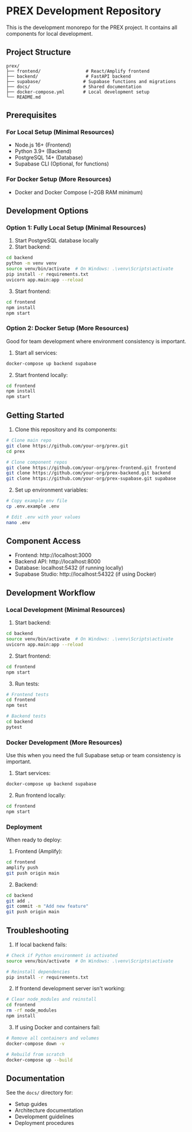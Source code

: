 # PREX Development Repository

This is the development monorepo for the PREX project. It contains all components for local development.

## Project Structure

```
prex/
├── frontend/                 # React/Amplify frontend
├── backend/                  # FastAPI backend
├── supabase/                # Supabase functions and migrations
├── docs/                    # Shared documentation
├── docker-compose.yml       # Local development setup
└── README.md
```

## Prerequisites

### For Local Setup (Minimal Resources)
- Node.js 16+ (Frontend)
- Python 3.9+ (Backend)
- PostgreSQL 14+ (Database)
- Supabase CLI (Optional, for functions)

### For Docker Setup (More Resources)
- Docker and Docker Compose (~2GB RAM minimum)

## Development Options

### Option 1: Fully Local Setup (Minimal Resources)

1. Start PostgreSQL database locally
2. Start backend:
```bash
cd backend
python -m venv venv
source venv/bin/activate  # On Windows: .\venv\Scripts\activate
pip install -r requirements.txt
uvicorn app.main:app --reload
```

3. Start frontend:
```bash
cd frontend
npm install
npm start
```

### Option 2: Docker Setup (More Resources)
Good for team development where environment consistency is important.

1. Start all services:
```bash
docker-compose up backend supabase
```

2. Start frontend locally:
```bash
cd frontend
npm install
npm start
```

## Getting Started

1. Clone this repository and its components:
```bash
# Clone main repo
git clone https://github.com/your-org/prex.git
cd prex

# Clone component repos
git clone https://github.com/your-org/prex-frontend.git frontend
git clone https://github.com/your-org/prex-backend.git backend
git clone https://github.com/your-org/prex-supabase.git supabase
```

2. Set up environment variables:
```bash
# Copy example env file
cp .env.example .env

# Edit .env with your values
nano .env
```

## Component Access

- Frontend: http://localhost:3000
- Backend API: http://localhost:8000
- Database: localhost:5432 (if running locally)
- Supabase Studio: http://localhost:54322 (if using Docker)

## Development Workflow

### Local Development (Minimal Resources)
1. Start backend:
```bash
cd backend
source venv/bin/activate  # On Windows: .\venv\Scripts\activate
uvicorn app.main:app --reload
```

2. Start frontend:
```bash
cd frontend
npm start
```

3. Run tests:
```bash
# Frontend tests
cd frontend
npm test

# Backend tests
cd backend
pytest
```

### Docker Development (More Resources)
Use this when you need the full Supabase setup or team consistency is important.

1. Start services:
```bash
docker-compose up backend supabase
```

2. Run frontend locally:
```bash
cd frontend
npm start
```

### Deployment

When ready to deploy:

1. Frontend (Amplify):
```bash
cd frontend
amplify push
git push origin main
```

2. Backend:
```bash
cd backend
git add .
git commit -m "Add new feature"
git push origin main
```

## Troubleshooting

1. If local backend fails:
```bash
# Check if Python environment is activated
source venv/bin/activate  # On Windows: .\venv\Scripts\activate

# Reinstall dependencies
pip install -r requirements.txt
```

2. If frontend development server isn't working:
```bash
# Clear node_modules and reinstall
cd frontend
rm -rf node_modules
npm install
```

3. If using Docker and containers fail:
```bash
# Remove all containers and volumes
docker-compose down -v

# Rebuild from scratch
docker-compose up --build
```

## Documentation

See the `docs/` directory for:
- Setup guides
- Architecture documentation
- Development guidelines
- Deployment procedures 